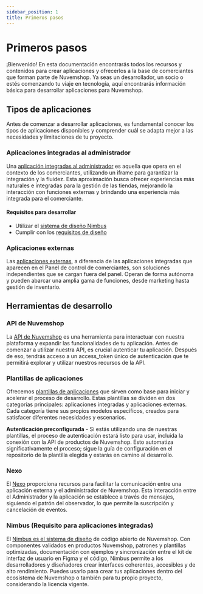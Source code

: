 ```yaml
---
sidebar_position: 1
title: Primeros pasos
---
```


# Primeros pasos

¡Bienvenido! En esta documentación encontrarás todos los recursos y contenidos para crear aplicaciones y ofrecerlos a la base de comerciantes que forman parte de Nuvemshop. Ya seas un desarrollador, un socio o estés comenzando tu viaje en tecnología, aquí encontrarás información básica para desarrollar aplicaciones para Nuvemshop.

## Tipos de aplicaciones

Antes de comenzar a desarrollar aplicaciones, es fundamental conocer los tipos de aplicaciones disponibles y comprender cuál se adapta mejor a las necesidades y limitaciones de tu proyecto.

### Aplicaciones integradas al administrador

Una [aplicación integradas al administrador](./applications/native.md) es aquella que opera en el contexto de los comerciantes, utilizando un iframe para garantizar la integración y la fluidez. Esta aproximación busca ofrecer experiencias más naturales e integradas para la gestión de las tiendas, mejorando la interacción con funciones externas y brindando una experiencia más integrada para el comerciante.

#### Requisitos para desarrollar

- Utilizar el [sistema de diseño Nimbus](./developer-tools/nimbus.md)
- Cumplir con los [requisitos de diseño](./homologation/checklist.md)

### Aplicaciones externas

Las [aplicaciones externas](./applications/standalone.md), a diferencia de las aplicaciones integradas que aparecen en el Panel de control de comerciantes, son soluciones independientes que se cargan fuera del panel. Operan de forma autónoma y pueden abarcar una amplia gama de funciones, desde marketing hasta gestión de inventario.

## Herramientas de desarrollo

### API de Nuvemshop

La [API de Nuvemshop](./developer-tools/nuvemshop-api.md) es una herramienta para interactuar con nuestra plataforma y expandir las funcionalidades de tu aplicación. Antes de comenzar a utilizar nuestra API, es crucial autenticar tu aplicación. Después de eso, tendrás acceso a un access_token único de autenticación que te permitirá explorar y utilizar nuestros recursos de la API.

### Plantillas de aplicaciones

Ofrecemos [plantillas de aplicaciones](./developer-tools/templates.md) que sirven como base para iniciar y acelerar el proceso de desarrollo. Estas plantillas se dividen en dos categorías principales: aplicaciones integradas y aplicaciones externas. Cada categoría tiene sus propios modelos específicos, creados para satisfacer diferentes necesidades y escenarios.

**Autenticación preconfigurada** - Si estás utilizando una de nuestras plantillas, el proceso de autenticación estará listo para usar, incluida la conexión con la API de productos de Nuvemshop. Esto automatiza significativamente el proceso; sigue la guía de configuración en el repositorio de la plantilla elegida y estarás en camino al desarrollo.

### Nexo

El [Nexo](./developer-tools/nimbus.md) proporciona recursos para facilitar la comunicación entre una aplicación externa y el administrador de Nuvemshop. Esta interacción entre el Administrador y la aplicación se establece a través de mensajes, siguiendo el patrón del observador, lo que permite la suscripción y cancelación de eventos.

### Nimbus (Requisito para aplicaciones integradas)

El [Nimbus es el sistema de diseño](./developer-tools/nimbus.md) de código abierto de Nuvemshop. Con componentes validados en productos Nuvemshop, patrones y plantillas optimizadas, documentación con ejemplos y sincronización entre el kit de interfaz de usuario en Figma y el código, Nimbus permite a los desarrolladores y diseñadores crear interfaces coherentes, accesibles y de alto rendimiento. Puedes usarlo para crear tus aplicaciones dentro del ecosistema de Nuvemshop o también para tu propio proyecto, considerando la licencia vigente.
